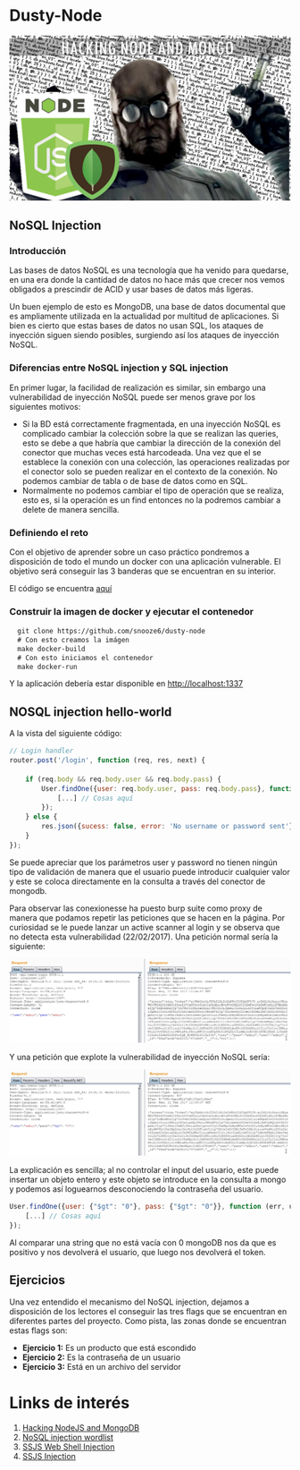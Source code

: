 # Dusty-Node

<div style="text-align:center"><img src ="evidences/ev5.png" style="width: 700px"/></div>

## NoSQL Injection

### Introducción

Las bases de datos NoSQL es una tecnología que ha venido para quedarse, en una era donde la cantidad de datos no hace más que crecer nos vemos obligados a prescindir de ACID y usar bases de datos más ligeras.

Un buen ejemplo de esto es MongoDB, una base de datos documental que es ampliamente utilizada en la actualidad por multitud de aplicaciones. Si bien es cierto que estas bases de datos no usan SQL, los ataques de inyección siguen siendo posibles, surgiendo así los ataques de inyección NoSQL.

### Diferencias entre NoSQL injection y SQL injection

En primer lugar, la facilidad de realización es similar, sin embargo una vulnerabilidad de inyección NoSQL puede ser menos grave por los siguientes motivos:

* Si la BD está correctamente fragmentada, en una inyección NoSQL es complicado cambiar la colección sobre la que se realizan las queries, esto se debe a que habría que cambiar la dirección de la conexión del conector que muchas veces está harcodeada. Una vez que el se establece la conexión con una colección, las operaciones realizadas por el conector solo se pueden realizar en el contexto de la conexión. No podemos cambiar de tabla o de base de datos como en SQL.
* Normalmente no podemos cambiar el tipo de operación que se realiza, esto es, si la operación es un find entonces no la podremos cambiar a delete de manera sencilla.

### Definiendo el reto

Con el objetivo de aprender sobre un caso práctico pondremos a disposición de todo el mundo un docker con una aplicación vulnerable. El objetivo será conseguir las 3 banderas que se encuentran en su interior.

El código se encuentra [aquí](https://github.com/snooze6/dusty-node)

### Construir la imagen de docker y ejecutar el contenedor

```shell
  git clone https://github.com/snooze6/dusty-node
  # Con esto creamos la imágen
  make docker-build
  # Con esto iniciamos el contenedor
  make docker-run
```

Y la aplicación debería estar disponible en [http://localhost:1337](http://localhost:1337)

## NOSQL injection hello-world

A la vista del siguiente código:

```javascript
// Login handler
router.post('/login', function (req, res, next) {

    if (req.body && req.body.user && req.body.pass) {
        User.findOne({user: req.body.user, pass: req.body.pass}, function (err, user) {
            [...] // Cosas aquí
        });
    } else {
        res.json({sucess: false, error: 'No username or password sent'})
    }
});
```

Se puede apreciar que los parámetros user y password no tienen ningún tipo de validación de manera que el usuario puede introducir cualquier valor y este se coloca directamente en la consulta a través del conector de mongodb.

Para observar las conexionesse ha puesto burp suite como proxy de manera que podamos repetir las peticiones que se hacen en la página. Por curiosidad se le puede lanzar un active scanner al login y se observa que no detecta esta vulnerabilidad (22/02/2017). Una petición normal sería la siguiente:

![](evidences/ev1.png)

Y una petición que explote la vulnerabilidad de inyección NoSQL sería:

![](evidences/ev2.png)

La explicación es sencilla; al no controlar el input del usuario, este puede insertar un objeto entero y este objeto se introduce en la consulta a mongo y podemos así loguearnos desconociendo la contraseña del usuario.

```javascript
User.findOne({user: {"$gt": "0"}, pass: {"$gt": "0"}}, function (err, user) {
    [...] // Cosas aquí
});
```

Al comparar una string que no está vacía con 0 mongoDB nos da que es positivo y nos devolverá el usuario, que luego nos devolverá el token.

## Ejercicios

Una vez entendido el mecanismo del NoSQL injection, dejamos a disposición de los lectores el conseguir las tres flags que se encuentran en diferentes partes del proyecto. Como pista, las zonas donde se encuentran estas flags son:

* __Ejercicio 1:__ Es un producto que está escondido
* __Ejercicio 2:__ Es la contraseña de un usuario
* __Ejercicio 3:__ Está en un archivo del servidor

# Links de interés

1. [Hacking NodeJS and MongoDB](http://blog.websecurify.com/2014/08/hacking-nodejs-and-mongodb.html)
2. [NoSQL injection wordlist](https://github.com/cr0hn/nosqlinjection_wordlists/blob/master/mongodb_nosqli.txt)
3. [SSJS Web Shell Injection](https://s1gnalcha0s.github.io/node/2015/01/31/SSJS-webshell-injection.html)
4. [SSJS Injection](http://hydrasky.com/network-security/server-side-javascript-injection-ssjs/)
